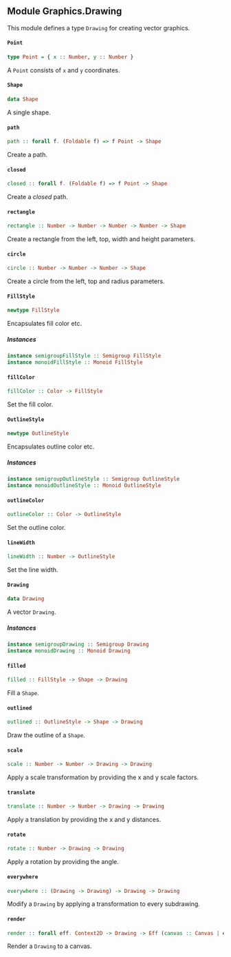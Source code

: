## Module Graphics.Drawing

This module defines a type `Drawing` for creating vector graphics.

#### `Point`

``` purescript
type Point = { x :: Number, y :: Number }
```

A `Point` consists of `x` and `y` coordinates.

#### `Shape`

``` purescript
data Shape
```

A single shape.

#### `path`

``` purescript
path :: forall f. (Foldable f) => f Point -> Shape
```

Create a path.

#### `closed`

``` purescript
closed :: forall f. (Foldable f) => f Point -> Shape
```

Create a _closed_ path.

#### `rectangle`

``` purescript
rectangle :: Number -> Number -> Number -> Number -> Shape
```

Create a rectangle from the left, top, width and height parameters.

#### `circle`

``` purescript
circle :: Number -> Number -> Number -> Shape
```

Create a circle from the left, top and radius parameters.

#### `FillStyle`

``` purescript
newtype FillStyle
```

Encapsulates fill color etc.

##### Instances
``` purescript
instance semigroupFillStyle :: Semigroup FillStyle
instance monoidFillStyle :: Monoid FillStyle
```

#### `fillColor`

``` purescript
fillColor :: Color -> FillStyle
```

Set the fill color.

#### `OutlineStyle`

``` purescript
newtype OutlineStyle
```

Encapsulates outline color etc.

##### Instances
``` purescript
instance semigroupOutlineStyle :: Semigroup OutlineStyle
instance monoidOutlineStyle :: Monoid OutlineStyle
```

#### `outlineColor`

``` purescript
outlineColor :: Color -> OutlineStyle
```

Set the outline color.

#### `lineWidth`

``` purescript
lineWidth :: Number -> OutlineStyle
```

Set the line width.

#### `Drawing`

``` purescript
data Drawing
```

A vector `Drawing`.

##### Instances
``` purescript
instance semigroupDrawing :: Semigroup Drawing
instance monoidDrawing :: Monoid Drawing
```

#### `filled`

``` purescript
filled :: FillStyle -> Shape -> Drawing
```

Fill a `Shape`.

#### `outlined`

``` purescript
outlined :: OutlineStyle -> Shape -> Drawing
```

Draw the outline of a `Shape`.

#### `scale`

``` purescript
scale :: Number -> Number -> Drawing -> Drawing
```

Apply a scale transformation by providing the x and y scale factors.

#### `translate`

``` purescript
translate :: Number -> Number -> Drawing -> Drawing
```

Apply a translation by providing the x and y distances.

#### `rotate`

``` purescript
rotate :: Number -> Drawing -> Drawing
```

Apply a rotation by providing the angle.

#### `everywhere`

``` purescript
everywhere :: (Drawing -> Drawing) -> Drawing -> Drawing
```

Modify a `Drawing` by applying a transformation to every subdrawing.

#### `render`

``` purescript
render :: forall eff. Context2D -> Drawing -> Eff (canvas :: Canvas | eff) Unit
```

Render a `Drawing` to a canvas.  


